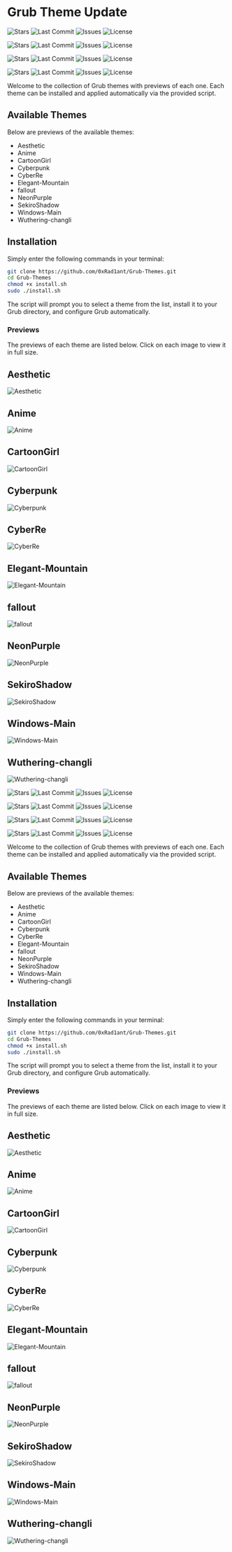 # Grub Theme Update

![Stars](https://img.shields.io/github/stars/0xRad1ant/Grub-Themes?style=social)
![Last Commit](https://img.shields.io/github/last-commit/0xRad1ant/Grub-Themes)
![Issues](https://img.shields.io/github/issues/0xRad1ant/Grub-Themes)
![License](https://img.shields.io/github/license/0xRad1ant/Grub-Themes)


![Stars](https://img.shields.io/github/stars/0xRad1ant/Grub-Themes?style=social)
![Last Commit](https://img.shields.io/github/last-commit/0xRad1ant/Grub-Themes)
![Issues](https://img.shields.io/github/issues/0xRad1ant/Grub-Themes)
![License](https://img.shields.io/github/license/0xRad1ant/Grub-Themes)


![Stars](https://img.shields.io/github/stars/0xRad1ant/Grub-Themes?style=social)
![Last Commit](https://img.shields.io/github/last-commit/0xRad1ant/Grub-Themes)
![Issues](https://img.shields.io/github/issues/0xRad1ant/Grub-Themes)
![License](https://img.shields.io/github/license/0xRad1ant/Grub-Themes)


![Stars](https://img.shields.io/github/stars/0xRad1ant/Grub-Themes?style=social)
![Last Commit](https://img.shields.io/github/last-commit/0xRad1ant/Grub-Themes)
![Issues](https://img.shields.io/github/issues/0xRad1ant/Grub-Themes)
![License](https://img.shields.io/github/license/0xRad1ant/Grub-Themes)

Welcome to the collection of Grub themes with previews of each one. Each theme can be installed and applied automatically via the provided script.

## Available Themes
Below are previews of the available themes:

- Aesthetic
- Anime
- CartoonGirl
- Cyberpunk
- CyberRe
- Elegant-Mountain
- fallout
- NeonPurple
- SekiroShadow
- Windows-Main
- Wuthering-changli

## Installation

Simply enter the following commands in your terminal:

```bash
git clone https://github.com/0xRad1ant/Grub-Themes.git
cd Grub-Themes
chmod +x install.sh
sudo ./install.sh
```

The script will prompt you to select a theme from the list, install it to your Grub directory, and configure Grub automatically.

### Previews
The previews of each theme are listed below. Click on each image to view it in full size.

## Aesthetic
![Aesthetic](./Preview/Aesthetic.png)

## Anime
![Anime](./Preview/Anime.png)

## CartoonGirl
![CartoonGirl](./Preview/CartoonGirl.png)

## Cyberpunk
![Cyberpunk](./Preview/Cyberpunk.png)

## CyberRe
![CyberRe](./Preview/CyberRe.png)

## Elegant-Mountain
![Elegant-Mountain](./Preview/Elegant-Mountain.png)

## fallout
![fallout](./Preview/fallout.png)

## NeonPurple
![NeonPurple](./Preview/NeonPurple.png)

## SekiroShadow
![SekiroShadow](./Preview/SekiroShadow.png)

## Windows-Main
![Windows-Main](./Preview/Windows-Main.png)

## Wuthering-changli
![Wuthering-changli](./Preview/Wuthering-changli.jpg)

![Stars](https://img.shields.io/github/stars/0xRad1ant/Grub-Themes?style=social)
![Last Commit](https://img.shields.io/github/last-commit/0xRad1ant/Grub-Themes)
![Issues](https://img.shields.io/github/issues/0xRad1ant/Grub-Themes)
![License](https://img.shields.io/github/license/0xRad1ant/Grub-Themes)


![Stars](https://img.shields.io/github/stars/0xRad1ant/Grub-Themes?style=social)
![Last Commit](https://img.shields.io/github/last-commit/0xRad1ant/Grub-Themes)
![Issues](https://img.shields.io/github/issues/0xRad1ant/Grub-Themes)
![License](https://img.shields.io/github/license/0xRad1ant/Grub-Themes)


![Stars](https://img.shields.io/github/stars/0xRad1ant/Grub-Themes?style=social)
![Last Commit](https://img.shields.io/github/last-commit/0xRad1ant/Grub-Themes)
![Issues](https://img.shields.io/github/issues/0xRad1ant/Grub-Themes)
![License](https://img.shields.io/github/license/0xRad1ant/Grub-Themes)


![Stars](https://img.shields.io/github/stars/0xRad1ant/Grub-Themes?style=social)
![Last Commit](https://img.shields.io/github/last-commit/0xRad1ant/Grub-Themes)
![Issues](https://img.shields.io/github/issues/0xRad1ant/Grub-Themes)
![License](https://img.shields.io/github/license/0xRad1ant/Grub-Themes)

Welcome to the collection of Grub themes with previews of each one. Each theme can be installed and applied automatically via the provided script.

## Available Themes
Below are previews of the available themes:

- Aesthetic
- Anime
- CartoonGirl
- Cyberpunk
- CyberRe
- Elegant-Mountain
- fallout
- NeonPurple
- SekiroShadow
- Windows-Main
- Wuthering-changli

## Installation

Simply enter the following commands in your terminal:

```bash
git clone https://github.com/0xRad1ant/Grub-Themes.git
cd Grub-Themes
chmod +x install.sh
sudo ./install.sh
```

The script will prompt you to select a theme from the list, install it to your Grub directory, and configure Grub automatically.

### Previews
The previews of each theme are listed below. Click on each image to view it in full size.

## Aesthetic
![Aesthetic](./Preview/Aesthetic.png)

## Anime
![Anime](./Preview/Anime.png)

## CartoonGirl
![CartoonGirl](./Preview/CartoonGirl.png)

## Cyberpunk
![Cyberpunk](./Preview/Cyberpunk.png)

## CyberRe
![CyberRe](./Preview/CyberRe.png)

## Elegant-Mountain
![Elegant-Mountain](./Preview/Elegant-Mountain.png)

## fallout
![fallout](./Preview/fallout.png)

## NeonPurple
![NeonPurple](./Preview/NeonPurple.png)

## SekiroShadow
![SekiroShadow](./Preview/SekiroShadow.png)

## Windows-Main
![Windows-Main](./Preview/Windows-Main.png)

## Wuthering-changli
![Wuthering-changli](./Preview/Wuthering-changli.jpg)
